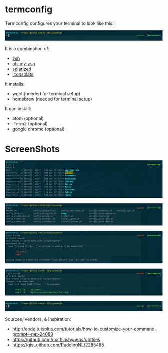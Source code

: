 termconfig
==========

Termconfig configures your terminal to look like this:

![](images/screenshot-no-command.png)

It is a combination of:
- [zsh](http://www.zsh.org/)
- [oh-my-zsh](http://ohmyz.sh/)
- [solarized](http://ethanschoonover.com/solarized)
- [iconsolata](https://www.google.com/fonts/specimen/Inconsolata)

It installs:
- wget (needed for terminal setup)
- homebrew (needed for terminal setup)

It can install:
- atom (optional)
- iTerm2 (optional)
- google chrome (optional)

# ScreenShots

![](images/screenshot-battery-full.png)

![](images/screenshot-master-red.png)

![](images/screenshot-untracked-files.png)

![](images/screenshot-add-files.png)

![](images/screenshot-no-command.png)


Sources, Vendors, & Inspiration:
- http://code.tutsplus.com/tutorials/how-to-customize-your-command-prompt--net-24083
- https://github.com/mathiasbynens/dotfiles
- https://gist.github.com/PuddingNL/2285485
